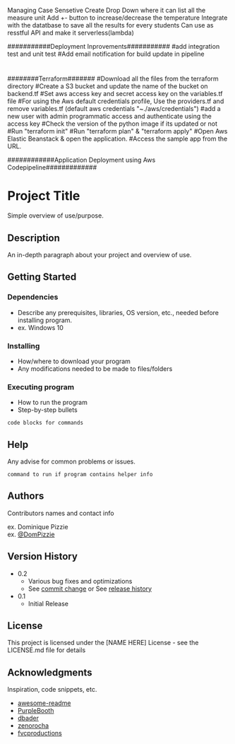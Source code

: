 Managing Case Sensetive
Create Drop Down where it can list all the measure unit
Add +- button to increase/decrease the temperature
Integrate with the datatbase to save all the results for every students
Can use as resstful API and make it serverless(lambda)

###########Deployment Inprovements###########
#add integration test and unit test
#Add email notification for build update in pipeline
#

########Terraform#######
#Download all the files from the terraform directory
#Create a S3 bucket and update the name of the bucket on backend.tf
#Set aws access key and secret access key on the variables.tf file
#For using the Aws default credentials profile, Use the providers.tf and remove variables.tf (default aws credentials "~./aws/credentials")
#add a new user with admin programmatic access and authenticate using the access key
#Check the version of the python image if its updated or not
#Run "terraform init"
#Run "terraform plan" & "terraform apply"
#Open Aws Elastic Beanstack & open the application.
#Access the sample app from the URL.

############Application Deployment using Aws Codepipeline#############
#


# Project Title

Simple overview of use/purpose.

## Description

An in-depth paragraph about your project and overview of use.

## Getting Started

### Dependencies

* Describe any prerequisites, libraries, OS version, etc., needed before installing program.
* ex. Windows 10

### Installing

* How/where to download your program
* Any modifications needed to be made to files/folders

### Executing program

* How to run the program
* Step-by-step bullets
```
code blocks for commands
```

## Help

Any advise for common problems or issues.
```
command to run if program contains helper info
```

## Authors

Contributors names and contact info

ex. Dominique Pizzie  
ex. [@DomPizzie](https://twitter.com/dompizzie)

## Version History

* 0.2
    * Various bug fixes and optimizations
    * See [commit change]() or See [release history]()
* 0.1
    * Initial Release

## License

This project is licensed under the [NAME HERE] License - see the LICENSE.md file for details

## Acknowledgments

Inspiration, code snippets, etc.
* [awesome-readme](https://github.com/matiassingers/awesome-readme)
* [PurpleBooth](https://gist.github.com/PurpleBooth/109311bb0361f32d87a2)
* [dbader](https://github.com/dbader/readme-template)
* [zenorocha](https://gist.github.com/zenorocha/4526327)
* [fvcproductions](https://gist.github.com/fvcproductions/1bfc2d4aecb01a834b46)

